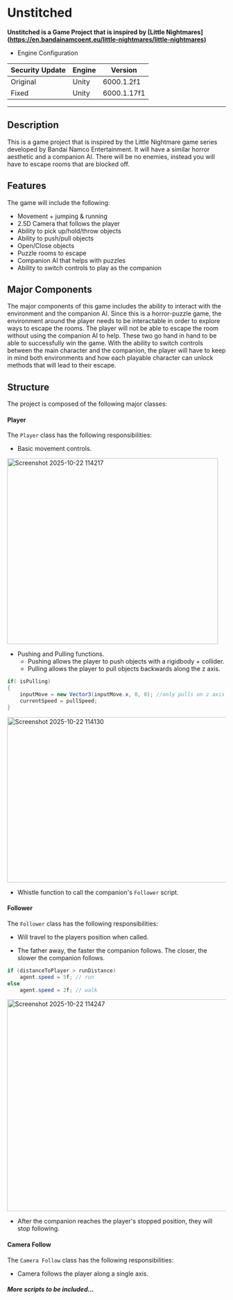 # Unstitched

__Unstitched is a Game Project that is inspired by [Little Nightmares] (https://en.bandainamcoent.eu/little-nightmares/little-nightmares)__

* Engine Configuration

|Security Update|Engine|Version|
|--------|------|-------|
|Original|Unity|6000.1.2f1|
|Fixed|Unity|6000.1.17f1|

-------

## Description

This is a game project that is inspired by the Little Nightmare game series developed by Bandai Namco Entertainment. It will have a similar horror aesthetic and a companion AI. There will be no enemies, instead you will have to escape rooms that are blocked off.

## Features
The game will include the following:

* Movement + jumping & running
* 2.5D Camera that follows the player
* Ability to pick up/hold/throw objects
* Ability to push/pull objects
* Open/Close objects
* Puzzle rooms to escape
* Companion AI that helps with puzzles
* Ability to switch controls to play as the companion

## Major Components

The major components of this game includes the ability to interact with the environment and the companion AI. Since this is a horror-puzzle game, the environment around the player needs to be interactable in order to explore ways to escape the rooms. The player will not be able to escape the room without using the companion AI to help. These two go hand in hand to be able to successfully win the game. With the ability to switch controls between the main character and the companion, the player will have to keep in mind both environments and how each playable character can unlock methods that will lead to their escape. 

## Structure

The project is composed of the following major classes:

#### Player

The ```Player``` class has the following responsibilities:

* Basic movement controls.

<img width="486" height="428" alt="Screenshot 2025-10-22 114217" src="https://github.com/user-attachments/assets/e8938f36-0923-403d-a99e-144b38a7ea34" />

* Pushing and Pulling functions.
  * Pushing allows the player to push objects with a rigidbody + collider.
  * Pulling allows the player to pull objects backwards along the z axis.
```csharp
if( isPulling)
{
    inputMove = new Vector3(inputMove.x, 0, 0); //only pulls on z axis
    currentSpeed = pullSpeed;
}
```

<img width="559" height="381" alt="Screenshot 2025-10-22 114130" src="https://github.com/user-attachments/assets/6061ebf7-216a-4049-a1ed-bb964da9021b" />

* Whistle function to call the companion's ```Follower``` script.

#### Follower

The ```Follower``` class has the following responsibilities:

* Will travel to the players position when called.

* The father away, the faster the companion follows. The closer, the slower the companion follows.
```csharp
if (distanceToPlayer > runDistance)
    agent.speed = 5f; // run
else
    agent.speed = 2f; // walk
```

<img width="674" height="488" alt="Screenshot 2025-10-22 114247" src="https://github.com/user-attachments/assets/2e0d978d-f136-4f62-9d5d-79a273f4151b" />

* After the companion reaches the player's stopped position, they will stop following.

#### Camera Follow

The ```Camera Follow``` class has the following responsibilities:

* Camera follows the player along a single axis.

##### More scripts to be included...
